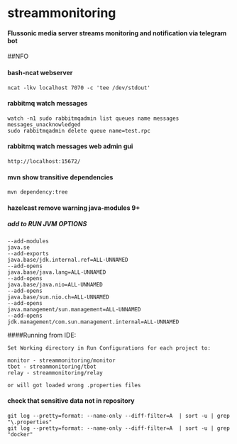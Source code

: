 # streammonitoring
#### Flussonic media server streams monitoring and notification via telegram bot

##NFO

#### bash-ncat webserver
```
ncat -lkv localhost 7070 -c 'tee /dev/stdout'
```

#### rabbitmq watch messages
```
watch -n1 sudo rabbitmqadmin list queues name messages messages_unacknowledged
sudo rabbitmqadmin delete queue name=test.rpc
```

#### rabbitmq watch messages web admin gui
```
http://localhost:15672/
```

#### mvn show transitive dependencies
```
mvn dependency:tree
```
#### hazelcast remove warning java-modules 9+
##### add to RUN JVM OPTIONS
```
--add-modules
java.se
--add-exports
java.base/jdk.internal.ref=ALL-UNNAMED
--add-opens
java.base/java.lang=ALL-UNNAMED
--add-opens
java.base/java.nio=ALL-UNNAMED
--add-opens
java.base/sun.nio.ch=ALL-UNNAMED
--add-opens
java.management/sun.management=ALL-UNNAMED
--add-opens
jdk.management/com.sun.management.internal=ALL-UNNAMED
```



####Running from IDE:
```
Set Working directory in Run Configurations for each project to:

monitor - streammonitoring/monitor
tbot - streammonitoring/tbot
relay - streammonitoring/relay

or will got loaded wrong .properties files
``` 

#### check that sensitive data not in repository
```
git log --pretty=format: --name-only --diff-filter=A  | sort -u | grep "\.properties"
git log --pretty=format: --name-only --diff-filter=A  | sort -u | grep "docker"
```

